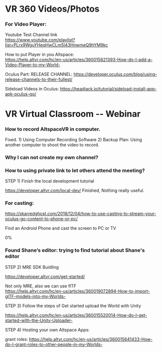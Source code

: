 # VR 360 Videos/Photos  
### For Video Player:

Youtube Test Channel link  
https://www.youtube.com/playlist?list=PLrx9WguYHeqHwCLm5I43HnwmeQ9hYM9kc  
  
How to put Player in you Altspace:  
https://help.altvr.com/hc/en-us/articles/360015821393-How-do-I-add-a-Video-Player-to-my-World-  
   
Oculus Part:
RELEASE CHANNEL:
https://developer.oculus.com/blog/using-release-channels-to-their-fullest/

Sideload Videos in Oculus:
https://headjack.io/tutorial/sideload-install-app-apk-oculus-go/  


# VR Virtual Classroom -- Webinar
 
### How to record AltspaceVR in computer.  

Fixed. 1) Using Computer Recording Software 2) Backup Plan: Using another computer to shoot the video to record. 

### Why I can not create my own channel? 

 
### How to using private link to let others attend the meeting? 

STEP 1) Finish the local development tutorial 

https://developer.altvr.com/local-dev/ 
Finished, Nothing really useful.    
  
### For casting: 

https://skarredghost.com/2018/12/04/how-to-use-casting-to-stream-your-oculus-go-content-to-phone-or-pc/ 



Find an Android Phone and cast the screen to PC or TV 

0% 

 

### Found Shane’s editor:  trying to find tutorial about Shane's editor 


STEP 2) MRE SDK Buidling 

https://developer.altvr.com/get-started/    
  
  Not only MRE, also we can use fITF   
  https://help.altvr.com/hc/en-us/articles/360019072894-How-to-import-glTF-models-into-my-Worlds-

 

STEP 3) Follow the steps of Get started upload the World with Unity 

https://help.altvr.com/hc/en-us/articles/360015520014-How-do-I-get-started-with-the-Unity-Uploader- 

 

 

STEP 4) Hosting your own Altspace Apps: 


grant roles:
https://help.altvr.com/hc/en-us/articles/360015641433-How-do-I-grant-roles-to-other-people-in-my-Worlds-



